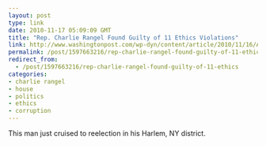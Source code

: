 ```yaml
---
layout: post
type: link
date: 2010-11-17 05:09:09 GMT
title: "Rep. Charlie Rangel Found Guilty of 11 Ethics Violations"
link: http://www.washingtonpost.com/wp-dyn/content/article/2010/11/16/AR2010111604000.html?hpid=topnews
permalink: /post/1597663216/rep-charlie-rangel-found-guilty-of-11-ethics
redirect_from: 
  - /post/1597663216/rep-charlie-rangel-found-guilty-of-11-ethics
categories:
- charlie rangel
- house
- politics
- ethics
- corruption
---
```

This man just cruised to reelection in his Harlem, NY district.